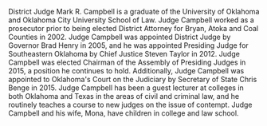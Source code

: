 ﻿---
fname: 'Mark'
lname: 'Campbell'
id: 921
published: false
layout: judge-bio
---
District Judge Mark R. Campbell is a graduate of the University of
Oklahoma and Oklahoma City University School of Law. Judge Campbell
worked as a prosecutor prior to being elected District Attorney for
Bryan, Atoka and Coal Counties in 2002. Judge Campbell was appointed
District Judge by Governor Brad Henry in 2005, and he was appointed
Presiding Judge for Southeastern Oklahoma by Chief Justice Steven Taylor
in 2012. Judge Campbell was elected Chairman of the Assembly of
Presiding Judges in 2015, a position he continues to hold. Additionally,
Judge Campbell was appointed to Oklahoma's Court on the Judiciary by
Secretary of State Chris Benge in 2015. Judge Campbell has been a guest
lecturer at colleges in both Oklahoma and Texas in the areas of civil
and criminal law, and he routinely teaches a course to new judges on the
issue of contempt. Judge Campbell and his wife, Mona, have children in
college and law school.
